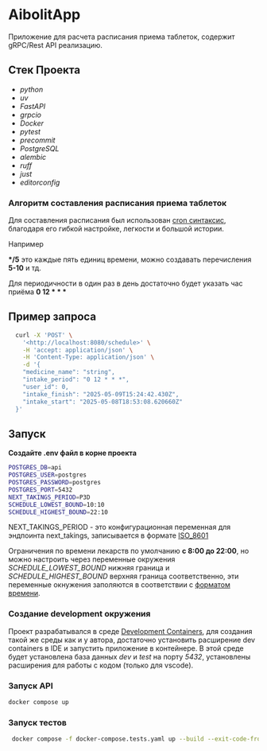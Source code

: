 # AibolitApp

Приложение для расчета расписания приема таблеток, содержит gRPC/Rest API реализацию.

## Стек Проекта

- *python*
- *uv*
- *FastAPI*
- *grpcio*
- *Docker*
- *pytest*
- *precommit*
- *PostgreSQL*
- *alembic*
- *ruff*
- *just*
- *editorconfig*

### Алгоритм составления расписания приема таблеток

Для составления расписания был использован [cron синтаксис](https://en.wikipedia.org/wiki/Cron#CRON_expression), благодаря его гибкой настройке, легкости и большой истории.

Например

**\*/5** это каждые пять единиц времени, можно создавать перечисления **5-10** и тд.

Для периодичности в один раз в день достаточно будет указать час приёма **0 12 \* \* \***

## Пример запроса

```bash
  curl -X 'POST' \
    '<http://localhost:8080/schedule>' \
    -H 'accept: application/json' \
    -H 'Content-Type: application/json' \
    -d '{
    "medicine_name": "string",
    "intake_period": "0 12 * * *",
    "user_id": 0,
    "intake_finish": "2025-05-09T15:24:42.430Z",
    "intake_start": "2025-05-08T18:53:08.620660Z"
  }'
```

## Запуск

**Создайте .env файл в корне проекта**

```bash
POSTGRES_DB=api
POSTGRES_USER=postgres
POSTGRES_PASSWORD=postgres
POSTGRES_PORT=5432
NEXT_TAKINGS_PERIOD=P3D
SCHEDULE_LOWEST_BOUND=10:10
SCHEDULE_HIGHEST_BOUND=22:10
```

NEXT_TAKINGS_PERIOD - это конфигурационная переменная для эндпоинта next_takings, записывается в формате [ISO_8601](https://en.m.wikipedia.org/wiki/ISO_8601#Durations)

Ограничения по времени лекарств по умолчанию **с 8:00 до 22:00**, но можно настроить через переменные окружения *SCHEDULE_LOWEST_BOUND* нижняя граница и *SCHEDULE_HIGHEST_BOUND* верхняя граница соответственно, эти переменные окнужения заполяются в соответствии с [форматом времени](https://en.wikipedia.org/wiki/ISO_8601#Times).

### Создание development окружения

Проект разрабатывался в среде [Development Containers](https://containers.dev/), для создания такой же среды как и у автора, достаточно установить расширение dev containers в IDE и запустить приложение в контейнере. В этой среде будет установлена база данных *dev* и *test* на порту *5432*, установлены расширения для работы с кодом (только для vscode).
  
### Запуск API

```bash
docker compose up
```

### Запуск тестов

```bash
 docker compose -f docker-compose.tests.yaml up --build --exit-code-from tests
```
